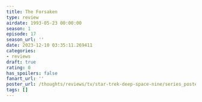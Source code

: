 ```yaml
---
title: The Forsaken
type: review
airdate: 1993-05-23 00:00:00
season: 1
episode: 17
season_url: ''
date: 2023-12-10 03:35:11.269411
categories:
- reviews
draft: true
rating: 0
has_spoilers: false
fanart_url: ''
poster_url: /thoughts/reviews/tv/star-trek-deep-space-nine/series_poster.jpg
tags: []
---
```


